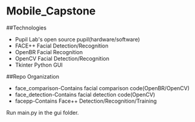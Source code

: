 # Mobile_Capstone

##Technologies
* Pupil Lab's open source pupil(hardware/software)
* FACE++ Facial Detection/Recognition
* OpenBR Facial Recognition
* OpenCV Facial Detection/Recognition
* Tkinter Python GUI

##Repo Organization
* face\_comparison-Contains facial comparison code(OpenBR/OpenCV)
* face\_detection-Contains facial detection code(OpenCV)
* facepp-Contains Face++ Detection/Recognition/Training


Run main.py in the gui folder.

